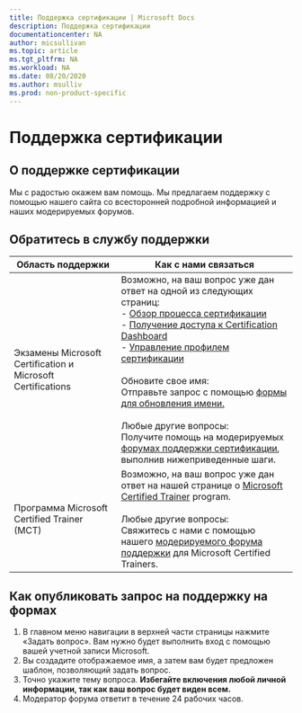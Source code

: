 ```yaml
---
title: Поддержка сертификации | Microsoft Docs
description: Поддержка сертификации
documentationcenter: NA
author: micsullivan
ms.topic: article
ms.tgt_pltfrm: NA
ms.workload: NA
ms.date: 08/20/2020
ms.author: msulliv
ms.prod: non-product-specific
---
```

# Поддержка сертификации

## О поддержке сертификации

Мы с радостью окажем вам помощь. Мы предлагаем поддержку с помощью нашего сайта со всесторонней подробной информацией и наших модерируемых форумов.

## Обратитесь в службу поддержки

| Область поддержки | Как с нами связаться |
| ------------- | --- |
|Экзамены Microsoft Certification и Microsoft Certifications | Возможно, на ваш вопрос уже дан ответ на одной из следующих страниц:<br/> - [Обзор процесса сертификации](/learn/certifications/certification-process-overview)<br/>- [Получение доступа к Certification Dashboard](/learn/certifications/access-certification-dashboard) <br/>- [Управление профилем сертификации](/learn/certifications/manage-certification-profile)<br/><br/>Обновите свое имя:<br/>Отправьте запрос с помощью [формы для обновления имени.](https://support.microsoft.com/en-us/supportrequestform/de16815f-2fa5-576e-4946-70cae21a4eeb)<br/><br/>Любые другие вопросы:<br/>Получите помощь на модерируемых [форумах поддержки сертификации](https://aka.ms/MCPForum), выполнив нижеприведенные шаги. |
| Программа Microsoft Certified Trainer (MCT) | Возможно, на ваш вопрос уже дан ответ на нашей странице о [Microsoft Certified Trainer](/learn/certifications/mct-certification) program.<br/><br/>Любые другие вопросы:<br/>Свяжитесь с нами с помощью нашего [модерируемого форума поддержки](https://trainingsupport.microsoft.com/en-us/tcmct/forum?sort=LastReplyDate&dir=Desc&tab=All&status=all&mod=&modAge=&advFil=&postedAfter=&postedBefore=&threadType=All&isFilterExpanded=false&page=1) для Microsoft Certified Trainers. |

## Как опубликовать запрос на поддержку на формах

1. В главном меню навигации в верхней части страницы нажмите «Задать вопрос». Вам нужно будет выполнить вход с помощью вашей учетной записи Microsoft.
2. Вы создадите отображаемое имя, а затем вам будет предложен шаблон, позволяющий задать вопрос.
3. Точно укажите тему вопроса. **Избегайте включения любой личной информации, так как ваш вопрос будет виден всем.**
4. Модератор форума ответит в течение 24 рабочих часов.